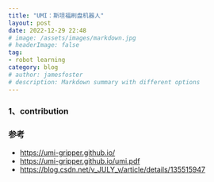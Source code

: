 ```yaml
---
title: "UMI：斯坦福刷盘机器人"
layout: post
date: 2022-12-29 22:48
# image: /assets/images/markdown.jpg
# headerImage: false
tag:
- robot learning
category: blog
# author: jamesfoster
# description: Markdown summary with different options
---
```


### 1、contribution

### 参考

- https://umi-gripper.github.io/
- https://umi-gripper.github.io/umi.pdf
- https://blog.csdn.net/v_JULY_v/article/details/135515947
